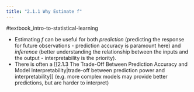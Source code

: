 ```yaml
---
title: "2.1.1 Why Estimate f"
---
```

#textbook_intro-to-statistical-learning

- Estimating $f$ can be useful for both *prediction* (predicting the response for future observations - prediction accuracy is paramount here) and *inference* (better understanding the relationship between the inputs and the output - interpretability is the priority).
- There is often a [[2.1.3 The Trade-Off Between Prediction Accuracy and Model Interpretability|trade-off between prediction power and interpretability]] (e.g. more complex models may provide better predictions, but are harder to interpret)
